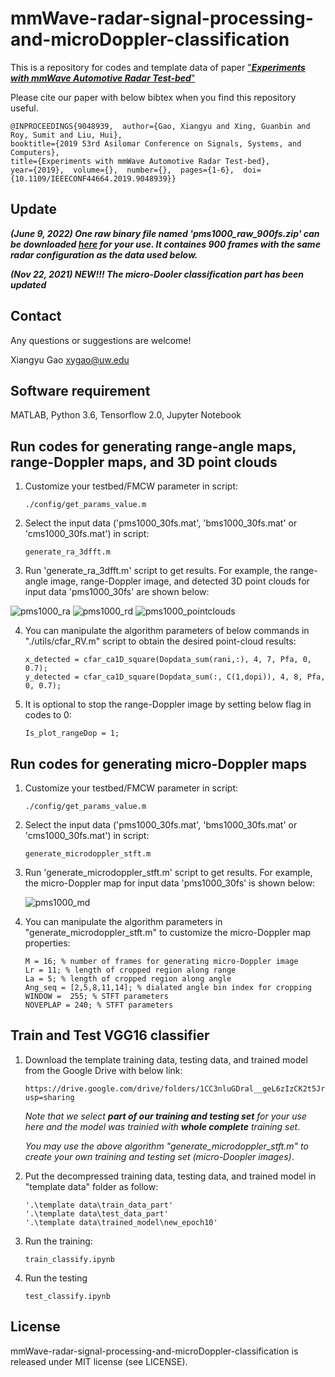 # mmWave-radar-signal-processing-and-microDoppler-classification
This is a repository for codes and template data of paper ["***Experiments with mmWave Automotive Radar Test-bed***"](https://arxiv.org/pdf/1912.12566.pdf)

Please cite our paper with below bibtex when you find this repository useful.
```
@INPROCEEDINGS{9048939,  author={Gao, Xiangyu and Xing, Guanbin and Roy, Sumit and Liu, Hui}, 
booktitle={2019 53rd Asilomar Conference on Signals, Systems, and Computers}, 
title={Experiments with mmWave Automotive Radar Test-bed}, 
year={2019},  volume={},  number={},  pages={1-6},  doi={10.1109/IEEECONF44664.2019.9048939}}
```
## Update
***(June 9, 2022) One raw binary file named 'pms1000_raw_900fs.zip' can be downloaded [here](https://drive.google.com/drive/folders/1CC3nluGDral__geL6zIzCK2t5Jrhfwex?usp=sharing) for your use. It containes 900 frames with the same radar configuration as the data used below.***

***(Nov 22, 2021) NEW!!! The micro-Dooler classification part has been updated***

## Contact
Any questions or suggestions are welcome!

Xiangyu Gao xygao@uw.edu

## Software requirement
MATLAB, Python 3.6, Tensorflow 2.0, Jupyter Notebook

## Run codes for generating range-angle maps, range-Doppler maps, and 3D point clouds
1. Customize your testbed/FMCW parameter in script: 
    ```
    ./config/get_params_value.m
    ```
3. Select the input data ('pms1000_30fs.mat', 'bms1000_30fs.mat' or 'cms1000_30fs.mat') in script:
    ```
    generate_ra_3dfft.m
    ```
3. Run 'generate_ra_3dfft.m' script to get results. For example, the range-angle image, range-Doppler image, and detected 3D point clouds for input data 'pms1000_30fs' are shown below:

  ![pms1000_ra](https://user-images.githubusercontent.com/46943965/121766791-50763380-cb09-11eb-9bef-7608e1afa9ce.jpg)
  ![pms1000_rd](https://user-images.githubusercontent.com/46943965/123009986-9ab1ad00-d372-11eb-8541-d5469228868b.jpg)
  ![pms1000_pointclouds](https://user-images.githubusercontent.com/46943965/121766798-5835d800-cb09-11eb-883c-e7c1cb3714c0.jpg)
 
4. You can manipulate the algorithm parameters of below commands in "./utils/cfar_RV.m" script to obtain the desired point-cloud results:
    ```
    x_detected = cfar_ca1D_square(Dopdata_sum(rani,:), 4, 7, Pfa, 0, 0.7);
    y_detected = cfar_ca1D_square(Dopdata_sum(:, C(1,dopi)), 4, 8, Pfa, 0, 0.7);
    ```
5. It is optional to stop the range-Doppler image by setting below flag in codes to 0: 
    ```
    Is_plot_rangeDop = 1;
    ```
    
## Run codes for generating micro-Doppler maps
1. Customize your testbed/FMCW parameter in script: 
    ```
    ./config/get_params_value.m
    ```
3. Select the input data ('pms1000_30fs.mat', 'bms1000_30fs.mat' or 'cms1000_30fs.mat') in script:
    ```
    generate_microdoppler_stft.m
    ```
3. Run 'generate_microdoppler_stft.m' script to get results. For example, the micro-Doppler map for input data 'pms1000_30fs' is shown below:

   ![pms1000_md](https://user-images.githubusercontent.com/46943965/121852166-ed6cd400-cca3-11eb-8698-320efbfc9ad1.jpg)
 
4. You can manipulate the algorithm parameters in "generate_microdoppler_stft.m" to customize the micro-Doppler map properties:
    ```
    M = 16; % number of frames for generating micro-Doppler image
    Lr = 11; % length of cropped region along range
    La = 5; % length of cropped region along angle
    Ang_seq = [2,5,8,11,14]; % dialated angle bin index for cropping
    WINDOW =  255; % STFT parameters
    NOVEPLAP = 240; % STFT parameters
    ```

## Train and Test VGG16 classifier 
1. Download the template training data, testing data, and trained model from the Google Drive with below link:
    ```
    https://drive.google.com/drive/folders/1CC3nluGDral__geL6zIzCK2t5Jrhfwex?usp=sharing
    ```
    *Note that we select **part of our training and testing set** for your use here and the model was trainied with **whole complete** training set*. 

    *You may use the above algorithm "generate_microdoppler_stft.m" to create your own training and testing set (micro-Doopler images)*.

2. Put the decompressed training data, testing data, and trained model in "template data" folder as follow:
    ```
    '.\template data\train_data_part'
    '.\template data\test_data_part'
    '.\template data\trained_model\new_epoch10'
    ```
3. Run the training:
    ```
    train_classify.ipynb
    ```
5. Run the testing
    ```
    test_classify.ipynb
    ```
 
 ## License
 mmWave-radar-signal-processing-and-microDoppler-classification is released under MIT license (see LICENSE).
